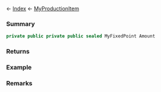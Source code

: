 ← [Index](Api-Index) ← [MyProductionItem](Sandbox.ModAPI.Ingame.MyProductionItem)

### Summary

```csharp
private public private public sealed MyFixedPoint Amount
```

### Returns

### Example

### Remarks

